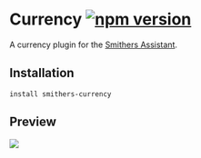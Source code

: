 # Currency [![npm version](https://img.shields.io/npm/v/smithers-currency.svg?style=flat)](https://www.npmjs.com/package/smithers-currency)

A currency plugin for the [Smithers Assistant](https://github.com/SmithersAssistant/smithers).

## Installation

```
install smithers-currency
```

## Preview

![](https://d.pr/i/AN3W+)

